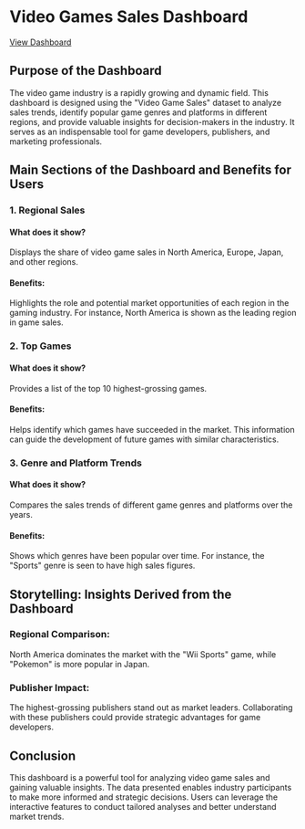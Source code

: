 # Video Games Sales Dashboard

<a href = "https://github.com/Ulkarhuseynli/Video-Games-Sales-Dashboard-Power-BI-/blob/main/Video%20Games%20Sales.png">View Dashboard</a>

## Purpose of the Dashboard
The video game industry is a rapidly growing and dynamic field. This dashboard is designed using the "Video Game Sales" dataset to analyze sales trends, identify popular game genres and platforms in different regions, and provide valuable insights for decision-makers in the industry. It serves as an indispensable tool for game developers, publishers, and marketing professionals.


## Main Sections of the Dashboard and Benefits for Users

### 1. Regional Sales
#### What does it show?
Displays the share of video game sales in North America, Europe, Japan, and other regions.
#### Benefits:
Highlights the role and potential market opportunities of each region in the gaming industry. For instance, North America is shown as the leading region in game sales.

### 2. Top Games
#### What does it show?
Provides a list of the top 10 highest-grossing games.
#### Benefits:
Helps identify which games have succeeded in the market. This information can guide the development of future games with similar characteristics.

### 3. Genre and Platform Trends
#### What does it show?
Compares the sales trends of different game genres and platforms over the years.
#### Benefits:
Shows which genres have been popular over time. For instance, the "Sports" genre is seen to have high sales figures.


## Storytelling: Insights Derived from the Dashboard

### Regional Comparison:
North America dominates the market with the "Wii Sports" game, while "Pokemon" is more popular in Japan.

### Publisher Impact:
The highest-grossing publishers stand out as market leaders. Collaborating with these publishers could provide strategic advantages for game developers.


## Conclusion
This dashboard is a powerful tool for analyzing video game sales and gaining valuable insights. The data presented enables industry participants to make more informed and strategic decisions. Users can leverage the interactive features to conduct tailored analyses and better understand market trends.
